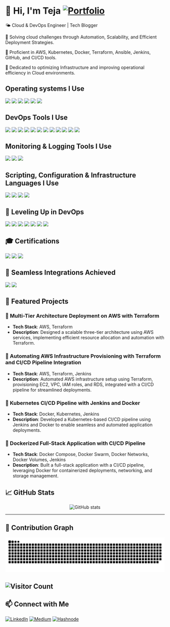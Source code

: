   # 👋 Hi, I'm Teja   [![Portfolio](https://img.shields.io/badge/Portfolio-000000?style=for-the-badge&logo=netlify&logoColor=white)](https://teja98123.netlify.app/) 
  
🌤️ Cloud & DevOps Engineer | Tech Blogger   

🔹 Solving cloud challenges through Automation, Scalability, and Efficient Deployment Strategies.

🔹 Proficient in AWS, Kubernetes, Docker, Terraform, Ansible, Jenkins, GitHub, and CI/CD tools.

🔹 Dedicated to optimizing Infrastructure and improving operational efficiency in Cloud environments.

## **Operating systems I Use**
<p align="left">
  <img src="https://img.shields.io/badge/Linux-FCC624?style=for-the-badge&logo=linux&logoColor=black"/>
  <img src="https://img.shields.io/badge/Ubuntu-E95420?style=for-the-badge&logo=ubuntu&logoColor=white"/>
  <img src="https://img.shields.io/badge/CentOS-262577?style=for-the-badge&logo=centos&logoColor=white"/>
  <img src="https://img.shields.io/badge/Fedora-294172?style=for-the-badge&logo=fedora&logoColor=white"/>
  <img src="https://img.shields.io/badge/Windows-0078D6?style=for-the-badge&logo=windows&logoColor=white"/>
  <img src="https://img.shields.io/badge/Red%20Hat-EE0000?style=for-the-badge&logo=red-hat&logoColor=white"/>
</p>


## **DevOps Tools I Use**
<p align="left">
  <img src="https://img.shields.io/badge/AWS-FF9900?style=for-the-badge&logo=amazon-aws&logoColor=white">
  <img src="https://img.shields.io/badge/Terraform-623CE4?style=for-the-badge&logo=terraform&logoColor=white">
  <img src="https://img.shields.io/badge/Docker-2496ED?style=for-the-badge&logo=docker&logoColor=white">
  <img src="https://img.shields.io/badge/Jenkins-D24939?style=for-the-badge&logo=jenkins&logoColor=white">
  <img src="https://img.shields.io/badge/Kubernetes-326CE5?style=for-the-badge&logo=kubernetes&logoColor=white">
  <img src="https://img.shields.io/badge/Ansible-000000?style=for-the-badge&logo=ansible&logoColor=white">
  <img src="https://img.shields.io/badge/Git-F05032?style=for-the-badge&logo=git&logoColor=white">
  <img src="https://img.shields.io/badge/GitHub-181717?style=for-the-badge&logo=github&logoColor=white">
  <img src="https://img.shields.io/badge/Apache%20Maven-C71A36?style=for-the-badge&logo=apache-maven&logoColor=white">
  <img src="https://img.shields.io/badge/Trivy-2D5FAD?style=for-the-badge&logo=Trivy&logoColor=white)">
  <img src="https://img.shields.io/badge/SonarQube-4E9BCD?style=for-the-badge&logo=sonarqube&logoColor=white"/>
  <img src="https://img.shields.io/badge/VS%20Code-007ACC?style=for-the-badge&logo=visual-studio-code&logoColor=white">
</p>

## **Monitoring & Logging Tools I Use**
<p align="left">
  <img src="https://img.shields.io/badge/AWS%20CloudWatch-FF9900?style=for-the-badge&logo=amazonaws&logoColor=white"/>
  <img src="https://img.shields.io/badge/Prometheus-E6522C?style=for-the-badge&logo=prometheus&logoColor=white"/>
  <img src="https://img.shields.io/badge/Grafana-F46800?style=for-the-badge&logo=grafana&logoColor=white"/>
</p>

## **Scripting, Configuration & Infrastructure Languages I Use**
<p align="left">
  <img src="https://img.shields.io/badge/Shell_Script-121011?style=for-the-badge&logo=gnu-bash&logoColor=white"/>
  <img src="https://img.shields.io/badge/Groovy-4298B8?style=for-the-badge&logo=apache-groovy&logoColor=white"/>
  <img src="https://img.shields.io/badge/YAML-CC2927?style=for-the-badge&logo=yaml&logoColor=white"/>
  <img src="https://img.shields.io/badge/HCL%20(Terraform)-7B42BC?style=for-the-badge&logo=terraform&logoColor=white"/>
</p>

## 🚀 **Leveling Up in DevOps**
<p align="left">
  <img src="https://img.shields.io/badge/Helm-0F1689?style=for-the-badge&logo=helm&logoColor=white"/>
  <img src="https://img.shields.io/badge/Azure-0078D4?style=for-the-badge&logo=microsoftazure&logoColor=white"/>  
  <img src="https://img.shields.io/badge/Istio-466BB0?style=for-the-badge&logo=istio&logoColor=white"/>
  <img src="https://img.shields.io/badge/ArgoCD-EF7B4D?style=for-the-badge&logo=argo&logoColor=white"/>
  <img src="https://img.shields.io/badge/Dynatrace-1496FF?style=for-the-badge&logo=dynatrace&logoColor=white"/>
  <img src="https://img.shields.io/badge/AWS%20CloudFormation-FF4F8B?style=for-the-badge&logo=amazonaws&logoColor=white"/>
  <img src="https://img.shields.io/badge/Google%20Cloud-4285F4?style=for-the-badge&logo=googlecloud&logoColor=white"/>
</p>

## 🎓 **Certifications**
<p align="left">
  <img src="https://img.shields.io/badge/Azure%20Fundamentals-0078D4?style=for-the-badge&logo=microsoftazure&logoColor=white"/>
  <img src="https://img.shields.io/badge/OCI%20FoundationsAssociate-FF0000?style=for-the-badge&logo=oracle&logoColor=white"/>
  <img src="https://img.shields.io/badge/Introduction_to_Kubernetes-326CE5?style=for-the-badge&logo=kubernetes&logoColor=white"/>
</p>

## 🚀 Seamless Integrations Achieved
<p align="left">
  <img src="https://img.shields.io/badge/Jenkins--Slack--Integration-yellow?style=for-the-badge&logo=jenkins&logoColor=white"/>
  <img src="https://img.shields.io/badge/Terraform--Slack--Integration-green?style=for-the-badge&logo=terraform&logoColor=white"/>
</p>

## 🚀 Featured Projects  

### 🔹 Multi-Tier Architecture Deployment on AWS with Terraform  
   - **Tech Stack**: AWS, Terraform  
   - **Description**: Designed a scalable three-tier architecture using AWS services, implementing efficient resource allocation and automation with Terraform.  

### 🔹 Automating AWS Infrastructure Provisioning with Terraform and CI/CD Pipeline Integration  
   - **Tech Stack**: AWS, Terraform, Jenkins  
   - **Description**: Automated AWS infrastructure setup using Terraform, provisioning EC2, VPC, IAM roles, and RDS, integrated with a CI/CD pipeline for streamlined deployments.  

### 🔹 Kubernetes CI/CD Pipeline with Jenkins and Docker  
   - **Tech Stack**: Docker, Kubernetes, Jenkins  
   - **Description**: Developed a Kubernetes-based CI/CD pipeline using Jenkins and Docker to enable seamless and automated application deployments.  

### 🔹 Dockerized Full-Stack Application with CI/CD Pipeline  
   - **Tech Stack**: Docker Compose, Docker Swarm, Docker Networks, Docker Volumes, Jenkins  
   - **Description**: Built a full-stack application with a CI/CD pipeline, leveraging Docker for containerized deployments, networking, and storage management.

## 📈 GitHub Stats

<p align="center">
  <img src="https://github-readme-stats.vercel.app/api?username=teja94411&show_icons=true&theme=radical" alt="GitHub stats" />
</p>

---

## 🌱 Contribution Graph

<picture>
  <source media="(prefers-color-scheme: dark)" srcset="https://raw.githubusercontent.com/platane/snk/output/github-contribution-grid-snake-dark.svg" />
  <source media="(prefers-color-scheme: light)" srcset="https://raw.githubusercontent.com/platane/snk/output/github-contribution-grid-snake.svg" />
  <img alt="github contribution grid snake animation" src="https://raw.githubusercontent.com/platane/snk/output/github-contribution-grid-snake.svg" />
</picture>

![Visitor Count](https://profile-counter.glitch.me/{teja94411}/count.svg)
---

###

## 📫 Connect with Me  
[![LinkedIn](https://img.shields.io/badge/LinkedIn-0A66C2?style=for-the-badge&logo=linkedin&logoColor=white)](https://www.linkedin.com/in/venkat-teja-thota-a540931a5/) 
[![Medium](https://img.shields.io/badge/Medium-12100E?style=for-the-badge&logo=medium&logoColor=white)](https://medium.com/@tejaroyal) 
[![Hashnode](https://img.shields.io/badge/Hashnode-2962FF?style=for-the-badge&logo=hashnode&logoColor=white)](https://tejaroyal.hashnode.dev/)
   





   
 
